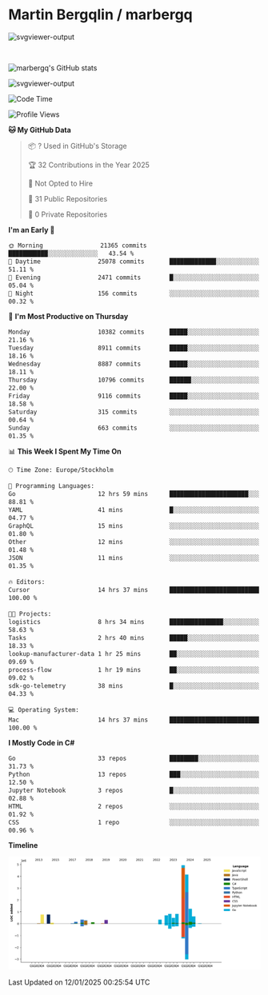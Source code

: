 # Martin Bergqlin / marbergq

![svgviewer-output](https://user-images.githubusercontent.com/2405410/206014777-22d41ecb-c24f-421d-b7d9-bba2cb5bb0de.svg)

<br>

<!--- [![Martin's Week](https://github-readme-stats.vercel.app/api/wakatime?username=marbergq&theme=dark)](https://github.com/anuraghazra/github-readme-stats) -->

![marbergq's GitHub stats](https://github-readme-stats.vercel.app/api?username=marbergq&count_private=true&show_icons=true)

![svgviewer-output](https://wakatime.com/badge/user/3f0a2069-6683-4e19-9a4a-7d21ea815067.svg)

<!--START_SECTION:waka-->
![Code Time](http://img.shields.io/badge/Code%20Time-4%2C700%20hrs%2011%20mins-blue)

![Profile Views](http://img.shields.io/badge/Profile%20Views-0-blue)

**🐱 My GitHub Data** 

> 📦 ? Used in GitHub's Storage 
 > 
> 🏆 32 Contributions in the Year 2025
 > 
> 🚫 Not Opted to Hire
 > 
> 📜 31 Public Repositories 
 > 
> 🔑 0 Private Repositories 
 > 
**I'm an Early 🐤** 

```text
🌞 Morning                21365 commits       ███████████░░░░░░░░░░░░░░   43.54 % 
🌆 Daytime                25078 commits       █████████████░░░░░░░░░░░░   51.11 % 
🌃 Evening                2471 commits        █░░░░░░░░░░░░░░░░░░░░░░░░   05.04 % 
🌙 Night                  156 commits         ░░░░░░░░░░░░░░░░░░░░░░░░░   00.32 % 
```
📅 **I'm Most Productive on Thursday** 

```text
Monday                   10382 commits       █████░░░░░░░░░░░░░░░░░░░░   21.16 % 
Tuesday                  8911 commits        █████░░░░░░░░░░░░░░░░░░░░   18.16 % 
Wednesday                8887 commits        █████░░░░░░░░░░░░░░░░░░░░   18.11 % 
Thursday                 10796 commits       ██████░░░░░░░░░░░░░░░░░░░   22.00 % 
Friday                   9116 commits        █████░░░░░░░░░░░░░░░░░░░░   18.58 % 
Saturday                 315 commits         ░░░░░░░░░░░░░░░░░░░░░░░░░   00.64 % 
Sunday                   663 commits         ░░░░░░░░░░░░░░░░░░░░░░░░░   01.35 % 
```


📊 **This Week I Spent My Time On** 

```text
🕑︎ Time Zone: Europe/Stockholm

💬 Programming Languages: 
Go                       12 hrs 59 mins      ██████████████████████░░░   88.81 % 
YAML                     41 mins             █░░░░░░░░░░░░░░░░░░░░░░░░   04.77 % 
GraphQL                  15 mins             ░░░░░░░░░░░░░░░░░░░░░░░░░   01.80 % 
Other                    12 mins             ░░░░░░░░░░░░░░░░░░░░░░░░░   01.48 % 
JSON                     11 mins             ░░░░░░░░░░░░░░░░░░░░░░░░░   01.35 % 

🔥 Editors: 
Cursor                   14 hrs 37 mins      █████████████████████████   100.00 % 

🐱‍💻 Projects: 
logistics                8 hrs 34 mins       ███████████████░░░░░░░░░░   58.63 % 
Tasks                    2 hrs 40 mins       █████░░░░░░░░░░░░░░░░░░░░   18.33 % 
lookup-manufacturer-data 1 hr 25 mins        ██░░░░░░░░░░░░░░░░░░░░░░░   09.69 % 
process-flow             1 hr 19 mins        ██░░░░░░░░░░░░░░░░░░░░░░░   09.02 % 
sdk-go-telemetry         38 mins             █░░░░░░░░░░░░░░░░░░░░░░░░   04.33 % 

💻 Operating System: 
Mac                      14 hrs 37 mins      █████████████████████████   100.00 % 
```

**I Mostly Code in C#** 

```text
Go                       33 repos            ████████░░░░░░░░░░░░░░░░░   31.73 % 
Python                   13 repos            ███░░░░░░░░░░░░░░░░░░░░░░   12.50 % 
Jupyter Notebook         3 repos             █░░░░░░░░░░░░░░░░░░░░░░░░   02.88 % 
HTML                     2 repos             ░░░░░░░░░░░░░░░░░░░░░░░░░   01.92 % 
CSS                      1 repo              ░░░░░░░░░░░░░░░░░░░░░░░░░   00.96 % 
```



**Timeline**

![Lines of Code chart](https://raw.githubusercontent.com/marbergq/marbergq/main/assets/bar_graph.png)


 Last Updated on 12/01/2025 00:25:54 UTC
<!--END_SECTION:waka-->
